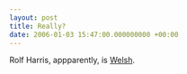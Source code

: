 ```yaml
---
layout: post
title: Really?
date: 2006-01-03 15:47:00.000000000 +00:00
---
```

Rolf Harris, appparently, is <a href="https://www.bbc.co.uk/wales/iconsofwales/sites/content/pages/rolf_harris.shtml">Welsh</a>.
